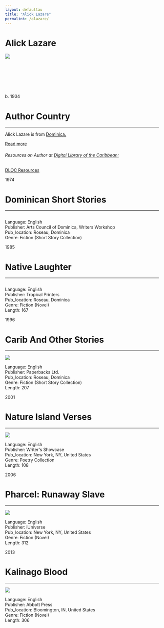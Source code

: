 ```yaml
---
layout: defaultau
title: "Alick Lazare"
permalink: /alazare/
---
```

<!-- partial:index.partial.html -->
<div class="content">
    <h1>Alick Lazare</h1>
    <div class="quote">
        <div><img src="https://images-na.ssl-images-amazon.com/images/I/81zqB4lkIpL._SY600_.jpg" class="logo"></div>
    </div>
    <div class="timeline">
        <div style="padding-bottom:100px;"></div>
        <div class="block">
            <div class="date right"><p class="right">b. 1934</p></div>
            <div class="dot"></div>
            <div class="left first">
            <div class="author_country">
                <h1>Author Country</h1><hr>
          <div class="aclocation">  <p>Alick Lazare is from <a href="{{ site.baseurl }}/10">Dominica.</a></p></div>
                <div class="acreadmore"><a href="#" target="_blank">Read more</a></div>
            <div class="aclocation">  <h6>Resources on Author at <a href="https://dloc.com">Digital Library of the Caribbean:</a></h6></div> 
       <div class="dlocresources"><a href="https://www.dloc.com/UF00072476/00018/images" target="_blank">DLOC Resources</a></div>
            </div>
            </div>
        </div>
        <div class="block">
            <div class="date left"><p class="left">1974</p></div>
            <div class="dot"></div>
            <div class="right hide">
                <h1>Dominican Short Stories</h1><hr>
                <p><img src=""></p>
                <p>
                Language: English<br/>
                Publisher: Arts Council of Dominica, Writers Workshop<br/>
                Pub_location: Roseau, Dominica<br/>
                Genre: Fiction (Short Story Collection)<br/>
                </p>
            </div>
        </div>
       <div class="block">
            <div class="date right"><p class="right">1985</p></div>
            <div class="dot"></div>
            <div class="left hide">
                <h1>Native Laughter</h1><hr>
                <p><img src=""></p>
                <p>
                Language: English<br/>
                Publisher: Tropical Printers<br/>
                Pub_location: Roseau, Dominica<br/>
                Genre: Fiction (Novel)<br/>
                Length: 167<br/>                   </p>
            </div>
        </div>
       <div class="block">
            <div class="date left"><p class="left">1996</p></div>
            <div class="dot"></div>
            <div class="right hide">
                <h1>Carib And Other Stories</h1><hr>
                <p><img src="https://m.media-amazon.com/images/I/51yUGdaacLL._SY291_BO1,204,203,200_QL40_FMwebp_.jpg"></p>
                <p>
                Language: English<br/>
                Publisher: Paperbacks Ltd.<br/>
                Pub_location: Roseau, Dominica<br/>
                Genre: Fiction (Short Story Collection)<br/>
                Length: 207<br/>                   </p>
            </div>
        </div>
       <div class="block">
            <div class="date right"><p class="right">2001</p></div>
            <div class="dot"></div>
            <div class="left hide">
                <h1>Nature Island Verses</h1><hr>
                <p><img src="https://images-na.ssl-images-amazon.com/images/S/compressed.photo.goodreads.com/books/1348118505i/2722175.jpg"></p>
                <p>
                Language: English<br/>
                Publisher: Writer's Showcase<br/>
                Pub_location: New York, NY, United States<br/>
                Genre: Poetry Collection<br/>
                Length: 108<br/>                   </p>
            </div>
        </div>
<div class="block">
            <div class="date left"><p class="left">2006</p></div>
            <div class="dot"></div>
            <div class="right hide">
                <h1>Pharcel: Runaway Slave</h1><hr>
                <p><img src="https://images-na.ssl-images-amazon.com/images/S/compressed.photo.goodreads.com/books/1348401556i/2722174.jpg"></p>
                <p>
                Language: English<br/>
                Publisher: iUniverse<br/>
                Pub_location: New York, NY, United States<br/>
                Genre: Fiction (Novel)<br/>
                Length: 312<br/>                   </p>
            </div>
        </div>
       <div class="block">
            <div class="date right"><p class="right">2013</p></div>
            <div class="dot"></div>
            <div class="left hide">
                <h1>Kalinago Blood</h1><hr>
                <p><img src="https://m.media-amazon.com/images/I/510C2Lgi5xL._SX322_BO1,204,203,200_.jpg"></p>
                <p>
                Language: English<br/>
                Publisher: Abbott Press<br/>
                Pub_location: Bloomington, IN, United States<br/>
                Genre: Fiction (Novel)<br/>
                Length: 306<br/>                   </p>
            </div>
        </div>
  <!-- partial -->
<script src='https://cdnjs.cloudflare.com/ajax/libs/jquery/3.1.1/jquery.min.js'></script><script  src="{{ site.baseurl }}/assets/js/authorscript.js"></script>